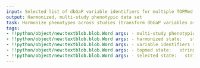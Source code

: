 ```yaml
---
input: Selected list of dbGaP variable identifiers for multiple TOPMed studies
output: Harmonized, multi-study phenotypic data set
task: Harmonize phenotypes across studies (transform dbGaP variables as needed)
tags:
- !!python/object/new:textblob.blob.Word args: - multi-study phenotypic data state:   string: multi-study phenotypic data   pos_tag: null
- !!python/object/new:textblob.blob.Word args: - harmonized state:   string: harmonized   pos_tag: null
- !!python/object/new:textblob.blob.Word args: - variable identifiers state:   string: variable identifiers   pos_tag: null
- !!python/object/new:textblob.blob.Word args: - topmed state:   string: topmed   pos_tag: null
- !!python/object/new:textblob.blob.Word args: - selected state:   string: selected   pos_tag: null
---
```

